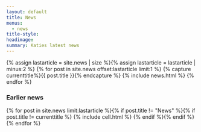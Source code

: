 ```yaml
---
layout: default
title: News
menus: 
  - news
title-style: 
headimage: 
summary: Katies latest news
---
```


<div class="news" markdown="1">
  {% assign lastarticle = site.news | size %}{% assign lastarticle = lastarticle | minus:2 %}
  {% for post in site.news offset:lastarticle limit:1 %}
  {% capture currenttitle%}{{ post.title }}{% endcapture %}
  {% include news.html %}
  {% endfor %}

  <h3>Earlier news</h3>
  <div class="related">
      <div class="grid clearfix">
          {% for post in site.news limit:lastarticle %}{% if post.title != "News" %}{% if post.title !=  currenttitle %}
          {% include cell.html %}
          {% endif %}{% endif %}{% endfor %}
      </div>
  </div>
</div>
